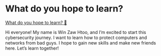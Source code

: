 # What do you hope to learn?

[What do you hope to learn? 🔗](https://www.coursera.org/learn/cybersecurity-threat-vectors-and-mitigation/discussionPrompt/alX4e/what-do-you-hope-to-learn)

Hi everyone!
My name is Win Zaw Htoo, and I’m excited to start this cybersecurity journey.
I want to learn how to protect computers and networks from bad guys.
I hope to gain new skills and make new friends here.
Let’s learn together!
